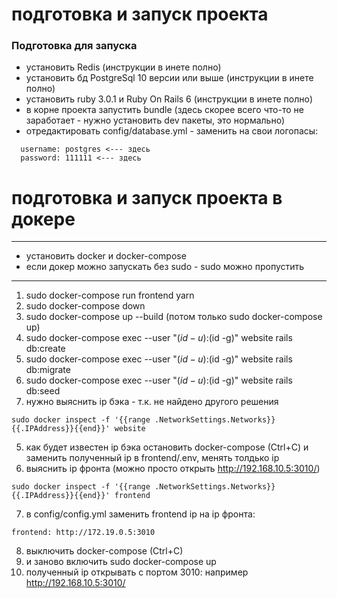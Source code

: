 # подготовка и запуск проекта

### Подготовка для запуска
- установить Redis (инструкции в инете полно) 
- установить бд PostgreSql 10 версии или выше (инструкции в инете полно) 
- установить ruby 3.0.1 и Ruby On Rails 6 (инструкции в инете полно)
- в корне проекта запустить bundle (здесь скорее всего что-то не заработает - нужно установить dev пакеты, это нормально)
- отредактировать config/database.yml - заменить на свои логопасы:
```
  username: postgres <--- здесь
  password: 111111 <--- здесь
```

# подготовка и запуск проекта в докере
 
---
* установить docker и docker-compose
* если докер можно запускать без sudo - sudo можно пропустить
---
1. sudo docker-compose run frontend yarn
2. sudo docker-compose down
3. sudo docker-compose up --build (потом только sudo docker-compose up)
4. sudo docker-compose exec --user "$(id -u):$(id -g)" website rails db:create
5. sudo docker-compose exec --user "$(id -u):$(id -g)" website rails db:migrate
6. sudo docker-compose exec --user "$(id -u):$(id -g)" website rails db:seed
7. нужно выяснить ip бэка - т.к. не найдено другого решения
 ```
sudo docker inspect -f '{{range .NetworkSettings.Networks}}{{.IPAddress}}{{end}}' website
```
5. как будет известен ip бэка остановить docker-compose (Ctrl+С)  и заменить полученный ip в frontend/.env, менять толдько ip
6. выяснить ip фронта (можно просто открыть http://192.168.10.5:3010/)
```
sudo docker inspect -f '{{range .NetworkSettings.Networks}}{{.IPAddress}}{{end}}' frontend
```
7. в config/config.yml заменить frontend ip на ip фронта: 
```
frontend: http://172.19.0.5:3010
```
8. выключить docker-compose (Ctrl+C)
9. и заново включить sudo docker-compose up
10. полученный ip открывать с портом 3010: например http://192.168.10.5:3010/
